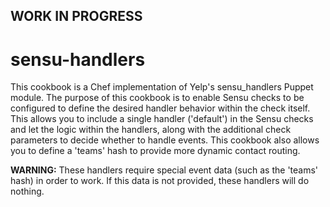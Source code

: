 ## WORK IN PROGRESS
# sensu-handlers
This cookbook is a Chef implementation of Yelp's sensu_handlers Puppet module. The purpose of this
cookbook is to enable Sensu checks to be configured to define the desired handler behavior within
the check itself. This allows you to include a single handler ('default') in the Sensu checks and
let the logic within the handlers, along with the additional check parameters to decide whether to
handle events. This cookbook also allows you to define a 'teams' hash to provide more dynamic
contact routing.

**WARNING:** These handlers require special event data (such as the 'teams' hash) in order to work. 
If this data is not provided, these handlers will do nothing.